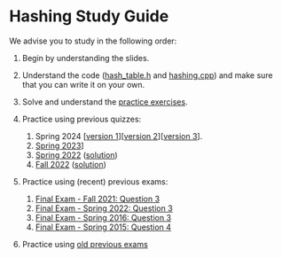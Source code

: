 # Hashing Study Guide

We advise you to study in the following order:

1. Begin by understanding the slides.

3. Understand the code ([hash_table.h](https://github.com/ialbluwi/psut-data-structures/blob/main/code/hash_table.h) and [hashing.cpp](https://github.com/ialbluwi/psut-data-structures/blob/main/code/hashing.cpp)) and make sure that you can write it on your own.

4. Solve and understand the [practice exercises](https://github.com/ialbluwi/psut-data-structures/blob/main/exercises/hashing_exercises.md).

3. Practice using previous quizzes:
   1.  Spring 2024 [[version 1](https://drive.google.com/file/d/1oH-VdAmpE25kuJrlwqEl5TPdkB61hPbn/view?usp=sharing)][[version 2](https://drive.google.com/file/d/1B8ZgQDJUyUvUXNhJEAEUbj9r7nEWieQv/view?usp=sharing)][[version 3](https://drive.google.com/file/d/1ss2c0LAm5NByE3d5pOvbB0BdOwUwIBmQ/view?usp=sharing)].
   2.  [Spring 2023](https://drive.google.com/file/d/1E9x_J99ty3ANBWLesOKMOv_7YPZrYYP3/view?usp=sharing)]
   3.  [Spring 2022](https://drive.google.com/file/d/1hYRHIG0DVBMOqLZ0Uz6I13abt2Gx41Np/view?usp=sharing) ([solution](https://drive.google.com/file/d/1o3nelIrRtZVeyyn-gCP0vDypc5PCkdV7/view?usp=sharing))
   4.  [Fall 2022](https://drive.google.com/file/d/1h5AZYQmhHByPt-aDn3L7dd0ruNcx-1F9/view?usp=sharing) ([solution](https://drive.google.com/file/d/1nuzN4j00amtq3kY7OBYWW4SmS-kfadFS/view?usp=sharing))

4. Practice using (recent) previous exams:
   1. [Final Exam - Fall 2021: Question 3](https://drive.google.com/file/d/1tjQJ4rxh3BNF0yc0lvceFv3DuwS_XAdX/view?usp=sharing)
   2. [Final Exam - Spring 2022: Question 3](https://drive.google.com/file/d/1fDMaAQVWAao2sVxTA-YpLZpCRLkpmlyK/view?usp=sharing)
   3. [Final Exam - Spring 2016: Question 3](https://docs.google.com/document/d/1I78yeQT96KixfW1wt7lDs4JmdTYzrPoU/edit?usp=sharing&ouid=110789104378877559009&rtpof=true&sd=true)
   4. [Final Exam - Spring 2015: Question 4](https://docs.google.com/document/d/11ih6C_KjqXGQR17dkYJ_3bFaNy53kdKQ/edit?usp=sharing&ouid=110789104378877559009&rtpof=true&sd=true)

6. Practice using [old previous exams](https://drive.google.com/drive/folders/1O3Zc8d6lGQAHaLSvcWwgWqyIYWB_boBn)
